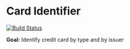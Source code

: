 Card Identifier
===============

[![Build Status](https://travis-ci.org/adelq/card_identifier.svg?branch=master)](https://travis-ci.org/adelq/card_identifier)

**Goal:** Identify credit card by type and by issuer
